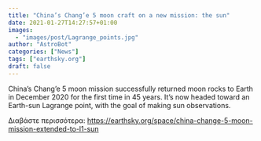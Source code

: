 ```yaml
---
title: "China’s Chang’e 5 moon craft on a new mission: the sun"
date: 2021-01-27T14:27:57+01:00
images:
  - "images/post/Lagrange_points.jpg"
author: "AstroBot"
categories: ["News"]
tags: ["earthsky.org"]
draft: false
---
```


China’s Chang’e 5 moon mission successfully returned moon rocks to Earth in December 2020 for the first time in 45 years. It’s now headed toward an Earth-sun Lagrange point, with the goal of making sun observations.

Διαβάστε περισσότερα: https://earthsky.org/space/china-change-5-moon-mission-extended-to-l1-sun
